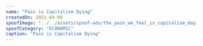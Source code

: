 ```yaml
---
name: "Pain is Capitalism Dying"
createdOn: 2021-04-09
spoofImage: "../../assets/spoof-ads/the_pain_we_feel_is_capitalism_daying_600x724.jpg"
spoofCategory: "ECONOMIC"
caption: "Pain is Capitalism Dying"
---
```

